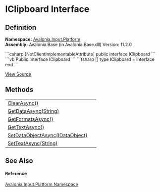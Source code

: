 # IClipboard Interface




## Definition
**Namespace:** <a href="N_Avalonia_Input_Platform">Avalonia.Input.Platform</a>  
**Assembly:** Avalonia.Base (in Avalonia.Base.dll) Version: 11.2.0

<Tabs groupId="api-code-preview">
<TabItem value="csharp" label="C#">
```csharp
[NotClientImplementableAttribute]
public interface IClipboard
```
</TabItem>
<TabItem value="vb" label="VB">
```vb
<NotClientImplementableAttribute>
Public Interface IClipboard
```
</TabItem>
<TabItem value="fsharp" label="F#">
```fsharp
[<NotClientImplementableAttribute>]
type IClipboard = interface end
```
</TabItem>
</Tabs>



<a href="https://github.com/AvaloniaUI/Avalonia/tree/master/src/Avalonia.Base/Input/Platform/IClipboard.cs" title="View the source code">View Source</a>



## Methods
<table>
<tr>
<td><a href="M_Avalonia_Input_Platform_IClipboard_ClearAsync">ClearAsync()</a></td>
<td> </td>
</tr>
<tr>
<td><a href="M_Avalonia_Input_Platform_IClipboard_GetDataAsync">GetDataAsync(String)</a></td>
<td> </td>
</tr>
<tr>
<td><a href="M_Avalonia_Input_Platform_IClipboard_GetFormatsAsync">GetFormatsAsync()</a></td>
<td> </td>
</tr>
<tr>
<td><a href="M_Avalonia_Input_Platform_IClipboard_GetTextAsync">GetTextAsync()</a></td>
<td> </td>
</tr>
<tr>
<td><a href="M_Avalonia_Input_Platform_IClipboard_SetDataObjectAsync">SetDataObjectAsync(IDataObject)</a></td>
<td> </td>
</tr>
<tr>
<td><a href="M_Avalonia_Input_Platform_IClipboard_SetTextAsync">SetTextAsync(String)</a></td>
<td> </td>
</tr>
</table>

## See Also


#### Reference
<a href="N_Avalonia_Input_Platform">Avalonia.Input.Platform Namespace</a>  

